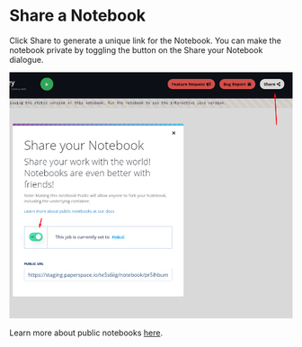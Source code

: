 # Share a Notebook

Click Share to generate a unique link for the Notebook.  You can make the notebook private by toggling the button on the Share your Notebook dialogue.

![](../../.gitbook/assets/image%20%2821%29%20%281%29.png)

Learn more about public notebooks [here](../public-notebooks.md). 

